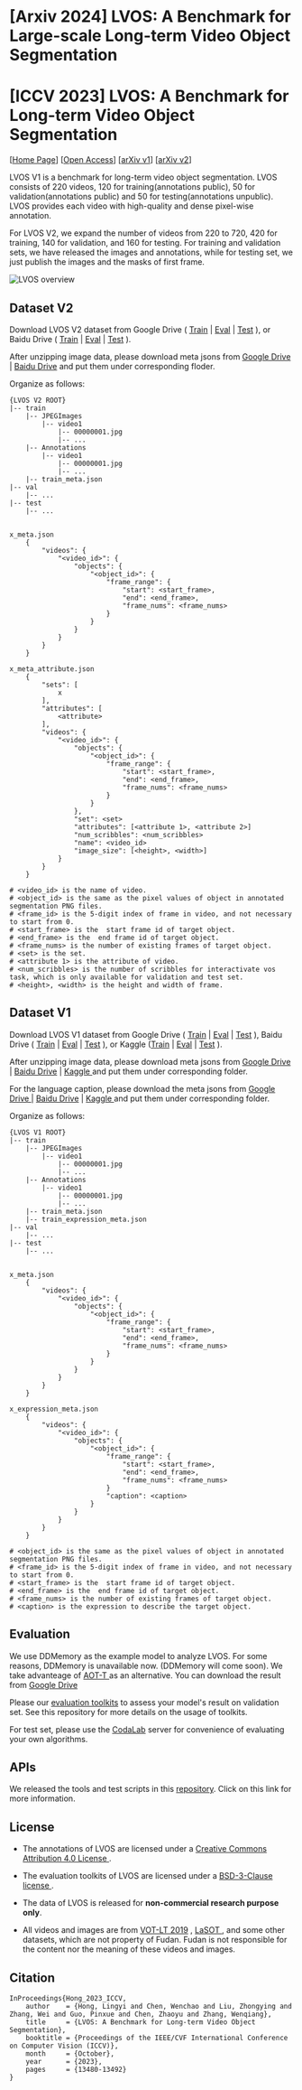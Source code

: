 # [Arxiv 2024] LVOS: A Benchmark for Large-scale Long-term Video Object Segmentation
# [ICCV 2023] LVOS: A Benchmark for Long-term Video Object Segmentation

[<a href="https://lingyihongfd.github.io/lvos.github.io/">Home Page</a>] [<a href="https://openaccess.thecvf.com/content/ICCV2023/html/Hong_LVOS_A_Benchmark_for_Long-term_Video_Object_Segmentation_ICCV_2023_paper.html">Open Access</a>]  [<a href="https://arxiv.org/abs/2211.10181">arXiv v1</a>] [<a href="https://arxiv.org/abs/2404.19326">arXiv v2</a>]

LVOS V1 is a benchmark for long-term video object segmentation. LVOS consists of 220 videos, 120 for training(annotations public), 50 for validation(annotations public) and 50 for testing(annotations unpublic). LVOS provides each video with high-quality and dense pixel-wise annotation.

For LVOS V2, we expand the number of videos from 220 to 720, 420 for training, 140 for validation, and 160 for testing. For training and validation sets, we have released the images and annotations, while for testing set, we just publish the images and the masks of first frame.

![LVOS overview](./picture/one_pic.png)

## Dataset V2

Download LVOS V2 dataset from Google Drive ( <a href="https://drive.google.com/file/d/1-ehpl5s0Fd14WwtT-GmWtIWa_BxZl9D6/view?usp=share_link">Train</a> | <a href="https://drive.google.com/file/d/17Hwc__6i2rpF5e2s5OPqoywNxG5bzlcO/view?usp=share_link">Eval</a> | <a href="https://drive.google.com/file/d/1Vp_y8dSUO4ktYmeBFkIQnmAxK6bl3Eyf/view?usp=share_link"> Test</a> ), or Baidu Drive ( <a href="https://pan.baidu.com/s/1zNmrDyEiAVhyw6aqrSjOmg?pwd=u43g">Train</a> | <a href="https://pan.baidu.com/s/1QaPtVihs6bL5X_qn1Z6_7Q?pwd=1hb3">Eval</a> | <a href="https://pan.baidu.com/s/1KrQ_1DazHgEBtm12PCsWtA?pwd=dxhb">Test</a> ).

After unzipping image data, please download meta jsons from <a href="https://drive.google.com/drive/folders/1EtTW57QfSkUK3Jl1A_m9D120muA7NG4L?usp=share_link"> Google Drive </a> | <a href="https://pan.baidu.com/s/1AbmNJJUrLw0TDHwEv90cBw?pwd=vi7n"> Baidu Drive</a> and put them under corresponding floder.  


Organize as follows:

```
{LVOS V2 ROOT}
|-- train
    |-- JPEGImages
        |-- video1
            |-- 00000001.jpg
            |-- ...
    |-- Annotations
        |-- video1
            |-- 00000001.jpg
            |-- ...
    |-- train_meta.json
|-- val
    |-- ...
|-- test
    |-- ...


x_meta.json
    {
        "videos": {
            "<video_id>": {
                "objects": {
                    "<object_id>": {
                        "frame_range": {
                            "start": <start_frame>,
                            "end": <end_frame>,
                            "frame_nums": <frame_nums>
                        }
                    }
                }
            }
        }
    }

x_meta_attribute.json
    {
        "sets": [
            x
        ],
        "attributes": [
            <attribute>
        ],
        "videos": {
            "<video_id>": {
                "objects": {
                    "<object_id>": {
                        "frame_range": {
                            "start": <start_frame>,
                            "end": <end_frame>,
                            "frame_nums": <frame_nums>
                        }
                    }
                },
                "set": <set>
                "attributes": [<attribute 1>, <attribute 2>]
                "num_scribbles": <num_scribbles>
                "name": <video_id>
                "image_size": [<height>, <width>]
            }
        }
    }

# <video_id> is the name of video.
# <object_id> is the same as the pixel values of object in annotated segmentation PNG files.
# <frame_id> is the 5-digit index of frame in video, and not necessary to start from 0.
# <start_frame> is the  start frame id of target object.
# <end_frame> is the  end frame id of target object.
# <frame_nums> is the number of existing frames of target object.
# <set> is the set.
# <attribute 1> is the attribute of video.
# <num_scribbles> is the number of scribbles for interactivate vos task, which is only available for validation and test set.
# <height>, <width> is the height and width of frame.

```



## Dataset V1

Download LVOS V1 dataset from Google Drive ( <a href="https://drive.google.com/file/d/1pdA1Y7-VE4coj6yacya-kolZs6hKuQpS/view?usp=share_link">Train</a> | <a href="https://drive.google.com/file/d/1msjV2AAKROc-UsXh8lUic2gQpsLKfjQ0/view?usp=share_link">Eval</a> | <a href="https://drive.google.com/file/d/1zp8uqiby3o-2jSjZOqQx4ILh-LLqTz-0/view?usp=share_link"> Test</a> ), Baidu Drive ( <a href="https://pan.baidu.com/s/1DUB27_fJO1iNmRfTYjjLkw?pwd=nff5">Train</a> | <a href="https://pan.baidu.com/s/1XAuBUvD2GFcbavVQyzgpdg?pwd=y1kr">Eval</a> | <a href="https://pan.baidu.com/s/1ObwZPfr2brPCmJ9MV89Neg?pwd=awlh">Test</a> ), or Kaggle (<a href="https://www.kaggle.com/datasets/lingyihong/longterm-vos?select=Test">Train</a> | <a href="https://www.kaggle.com/datasets/lingyihong/longterm-vos?select=Test">Eval</a> | <a href="https://www.kaggle.com/datasets/lingyihong/longterm-vos?select=Test">Test</a> ).

After unzipping image data, please download meta jsons from <a href="https://drive.google.com/drive/folders/1fOwGggoYNm_GkZIxs68ptHLk4JNF4Ebq?usp=share_link"> Google Drive </a> | <a href="https://pan.baidu.com/s/1_nrMI1cg0X8pt6_GTsRt-w?pwd=osrv"> Baidu Drive</a> | <a href="https://www.kaggle.com/datasets/lingyihong/longterm-vos?select=Test"> Kaggle </a> and put them under corresponding folder.

For the language caption, please download the meta jsons from <a href="https://drive.google.com/drive/folders/1cgIYoIXasw3nx_saYK_M8sb59rtwRFHe?usp=sharing"> Google Drive </a> | <a href="https://pan.baidu.com/s/1nP8PGx2X6LCZQ7NHyRJkVg?pwd=8dl4"> Baidu Drive</a> | <a href="https://www.kaggle.com/datasets/lingyihong/longterm-vos?select=Test"> Kaggle </a> and put them under corresponding folder.



Organize as follows:

```
{LVOS V1 ROOT}
|-- train
    |-- JPEGImages
        |-- video1
            |-- 00000001.jpg
            |-- ...
    |-- Annotations
        |-- video1
            |-- 00000001.jpg
            |-- ...
    |-- train_meta.json
    |-- train_expression_meta.json
|-- val
    |-- ...
|-- test
    |-- ...


x_meta.json
    {
        "videos": {
            "<video_id>": {
                "objects": {
                    "<object_id>": {
                        "frame_range": {
                            "start": <start_frame>,
                            "end": <end_frame>,
                            "frame_nums": <frame_nums>
                        }
                    }
                }
            }
        }
    }

x_expression_meta.json
    {
        "videos": {
            "<video_id>": {
                "objects": {
                    "<object_id>": {
                        "frame_range": {
                            "start": <start_frame>,
                            "end": <end_frame>,
                            "frame_nums": <frame_nums>
                        }
                        "caption": <caption>
                    }
                }
            }
        }
    }

# <object_id> is the same as the pixel values of object in annotated segmentation PNG files.
# <frame_id> is the 5-digit index of frame in video, and not necessary to start from 0.
# <start_frame> is the  start frame id of target object.
# <end_frame> is the  end frame id of target object.
# <frame_nums> is the number of existing frames of target object.
# <caption> is the expression to describe the target object.
```

## Evaluation

We use DDMemory as the example model to analyze LVOS. For some reasons, DDMemory is unavailable now. (DDMemory will come soon). We take advanteage of <a href="https://github.com/yoxu515/aot-benchmark" target="_blank"> AOT-T </a> as an alternative. You can download the result from <a href="https://drive.google.com/drive/folders/1bGbyNUdbvmQBBezVv_3Fp-5LITMsY2EG?usp=share_link"> Google Drive </a>

Please our <a href="https://github.com/LingyiHongfd/lvos-evaluation">evaluation toolkits</a> to assess your model's result on validation set. See this repository for more details on the usage of toolkits.

For test set, please use the <a href="https://codalab.lisn.upsaclay.fr/competitions/8767">CodaLab</a> server for convenience of evaluating your own algorithms.

## APIs

We released the tools and test scripts in this <a href="https://github.com/LingyiHongfd/LVOS-api"> repository</a>. Click on this link for more information.

## License

- The annotations of LVOS are licensed under a <a href="https://creativecommons.org/licenses/by/4.0/"> Creative Commons Attribution 4.0 License </a>.

* The evaluation toolkits of LVOS are licensed under a <a href="https://github.com/LingyiHongfd/LVOS/blob/main/LICENSE"> BSD-3-Clause license </a>.

- The data of LVOS is released for <strong>non-commercial research purpose only</strong>.

* All videos and images are from <a href="https://votchallenge.net/vot2019/results.html">VOT-LT 2019</a> , <a href="http://vision.cs.stonybrook.edu/~lasot/">LaSOT </a>, and some other datasets, which are not property of Fudan. Fudan is not responsible for the content nor the meaning of these videos and images.

## Citation

```
InProceedings{Hong_2023_ICCV,
    author    = {Hong, Lingyi and Chen, Wenchao and Liu, Zhongying and Zhang, Wei and Guo, Pinxue and Chen, Zhaoyu and Zhang, Wenqiang},
    title     = {LVOS: A Benchmark for Long-term Video Object Segmentation},
    booktitle = {Proceedings of the IEEE/CVF International Conference on Computer Vision (ICCV)},
    month     = {October},
    year      = {2023},
    pages     = {13480-13492}
}
```
